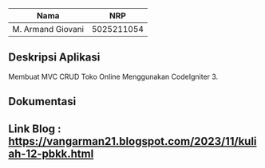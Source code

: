 | Nama              | NRP        |
| ----------------- | ---------- |
| M. Armand Giovani | 5025211054 |

## Deskripsi Aplikasi

Membuat MVC CRUD Toko Online Menggunakan CodeIgniter 3.

## Dokumentasi

## Link Blog : https://vangarman21.blogspot.com/2023/11/kuliah-12-pbkk.html

